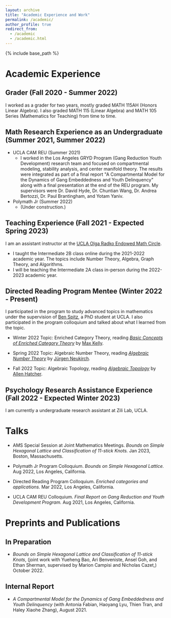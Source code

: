 ```yaml
---
layout: archive
title: "Academic Experience and Work"
permalink: /academic/
author_profile: true
redirect_from:
  - /academic
  - /academic.html
---
```


{% include base_path %}

Academic Experience
======

Grader (Fall 2020 - Summer 2022)
------
I worked as a grader for two years, mostly graded MATH 115AH (Honors Linear Algebra). I also graded MATH 115 (Linear Algebra) and MATH 105 Series (Mathematics for Teaching) from time to time. 

Math Research Experience as an Undergraduate (Summer 2021, Summer 2022)
------
* UCLA CAM REU (Summer 2021)
  * I worked in the Los Angeles GRYD Program (Gang Reduction Youth Development) research team and focused on compartmental modeling, stability analysis, and center manifold theory. The results were integrated as part of a final report "A Compartmental Model for the Dynamics of Gang Embeddedness and Youth Delinquency" along with a final presentation at the end of the REU program. My supervisors were Dr. David Hyde, Dr. Chuntian Wang, Dr. Andrea Bertozzi, Dr. Paul Brantingham, and Yotam Yaniv.
* Polymath Jr (Summer 2022)
  * (Under construction.)

Teaching Experience (Fall 2021 - Expected Spring 2023)
------
I am an assistant instructor at the [UCLA Olga Radko Endowed Math Circle](https://circles.math.ucla.edu/circles/). 
* I taught the Intermediate 2B class online during the 2021-2022 academic year. The topics include Number Theory, Algebra, Graph Theory, and Algorithms.
* I will be teaching the Intermediate 2A class in-person during the 2022-2023 academic year. 


Directed Reading Program Mentee (Winter 2022 - Present)
------
I participated in the program to study advanced topics in mathematics under the supervision of [Ben Spitz](https://www.math.ucla.edu/~benspitz/), a PhD student at UCLA. I also participated in the program colloquium and talked about what I learned from the topic.

* Winter 2022 Topic: Enriched Category Theory, reading [_Basic Concepts of Enriched Category Theory_](http://www.tac.mta.ca/tac/reprints/articles/10/tr10.pdf) by [Max Kelly](https://en.wikipedia.org/wiki/Max_Kelly). 

* Spring 2022 Topic: Algebraic Number Theory, reading [_Algebraic Number Theory_](http://www.math.toronto.edu/~ila/Neukirch_Algebraic_number_theory.pdf) by [Jürgen Neukirch](https://en.wikipedia.org/wiki/J%C3%BCrgen_Neukirch). 

* Fall 2022 Topic: Algebraic Topology, reading [_Algebraic Topology_](https://pi.math.cornell.edu/~hatcher/AT/ATpage.html) by [Allen Hatcher](https://en.wikipedia.org/wiki/Allen_Hatcher). 

Psychology Research Assistance Experience (Fall 2022 - Expected Winter 2023)
------
I am currently a undergraduate research assistant at Zili Lab, UCLA. 

Talks
======
* AMS Special Session at Joint Mathematics Meetings. _Bounds on Simple Hexagonal Lattice and Classification of $11$-stick Knots._ Jan 2023, Boston, Massachusetts.

* Polymath Jr Program Colloquium. _Bounds on Simple Hexagonal Lattice._ Aug 2022, Los Angeles, California.

* Directed Reading Program Colloquium. _Enriched categories and applications._ Mar 2022, Los Angeles, California.

* UCLA CAM REU Colloquium. _Final Report on Gang Reduction and Youth Development Program._ Aug 2021, Los Angeles, California.

Preprints and Publications
======

In Preparation
------
* _Bounds on Simple Hexagonal Lattice and Classification of $11$-stick Knots_, (joint work with Yueheng Bao, Ari Benveniste, Ansel Goh, and Ethan Sherman, supervised by Marion Campisi and Nicholas Cazet,) October 2022. 

Internal Report
------
* _A Compartmental Model for the Dynamics of Gang Embeddedness and Youth Delinquency_ (with Antonia Fabian, Haoyang Lyu, Thien Tran, and Haley Xiaohe Zhang), August 2021.

